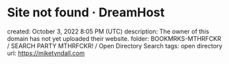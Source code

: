 # Site not found · DreamHost

created: October 3, 2022 8:05 PM (UTC)
description: The owner of this domain has not yet uploaded their website.
folder: BOOKMRKS-MTHRFCKR / SEARCH PARTY MTHRFCKR! / Open Directory Search
tags: open directory
url: https://miketyndall.com